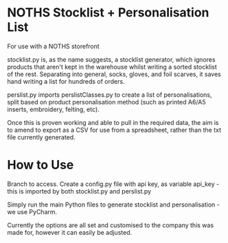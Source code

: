 # NOTHS Stocklist + Personalisation List

For use with a NOTHS storefront

stocklist.py is, as the name suggests, a stocklist generator, which ignores products that aren't kept in the warehouse whilst writing a sorted stocklist of the rest. Separating into general, socks, gloves, and foil scarves, it saves hand writing a list for hundreds of orders.

perslist.py imports perslistClasses.py to create a list of personalisations, split based on product personalisation method (such as printed A6/A5 inserts, embroidery, felting, etc). 

Once this is proven working and able to pull in the required data, the aim is to amend to export as a CSV for use from a spreadsheet, rather than the txt file currently generated.


# How to Use

Branch to access. Create a config.py file with api key, as variable api_key - this is imported by both stocklist.py and perslist.py

Simply run the main Python files to generate stocklist and personalisation - we use PyCharm.

Currently the options are all set and customised to the company this was made for, however it can easily be adjusted.
